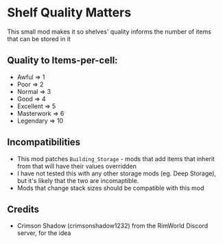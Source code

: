 # Shelf Quality Matters

This small mod makes it so shelves' quality informs the number of items that can be stored in it

## Quality to Items-per-cell:

- Awful => 1
- Poor => 2
- Normal => 3
- Good => 4
- Excellent => 5
- Masterwork => 6
- Legendary => 10

## Incompatibilities

- This mod patches `Building_Storage` - mods that add items that inherit from that will have their values overridden
- I have not tested this with any other storage mods (eg. Deep Storage), but it's likely that the two are incomaptible.
- Mods that change stack sizes should be compatible with this mod

## Credits

- Crimson Shadow (crimsonshadow1232) from the RimWorld Discord server, for the idea